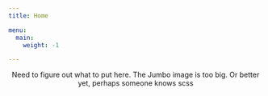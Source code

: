 ```yaml
---
title: Home

menu:
  main:
    weight: -1

---
```


<center>Need to figure out what to put here. The Jumbo image is too big. Or better yet, perhaps someone knows scss</center>
